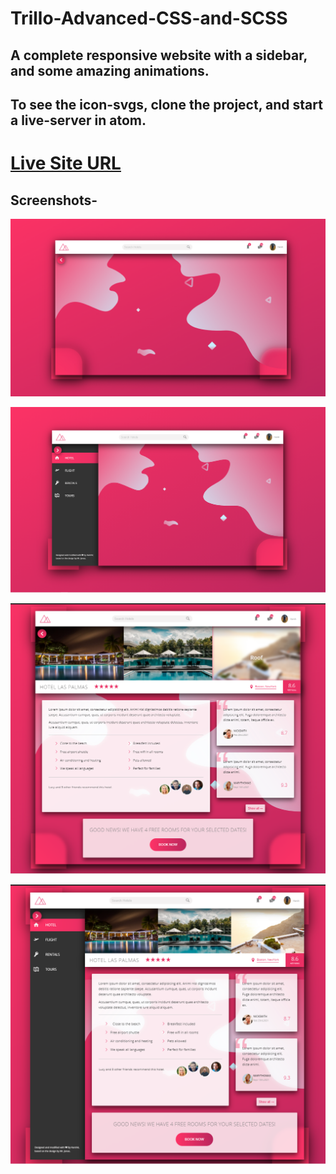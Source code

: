 # Trillo-Advanced-CSS-and-SCSS
## A complete responsive website with a sidebar, and some amazing animations.
## To see the icon-svgs, clone the project, and start a live-server in atom.

# [Live Site URL](https://harshitsoni2000.github.io/Trillo-FlexBox/)

## Screenshots-

![Layout-Sidebar-Hidden](ss/1.png)

![Layout-Sidebar-Visible](ss/2.png)

![Complete-Sidebar-Hidden](ss/3.png)

![Complete-Sidebar-Visible](ss/4.png)
